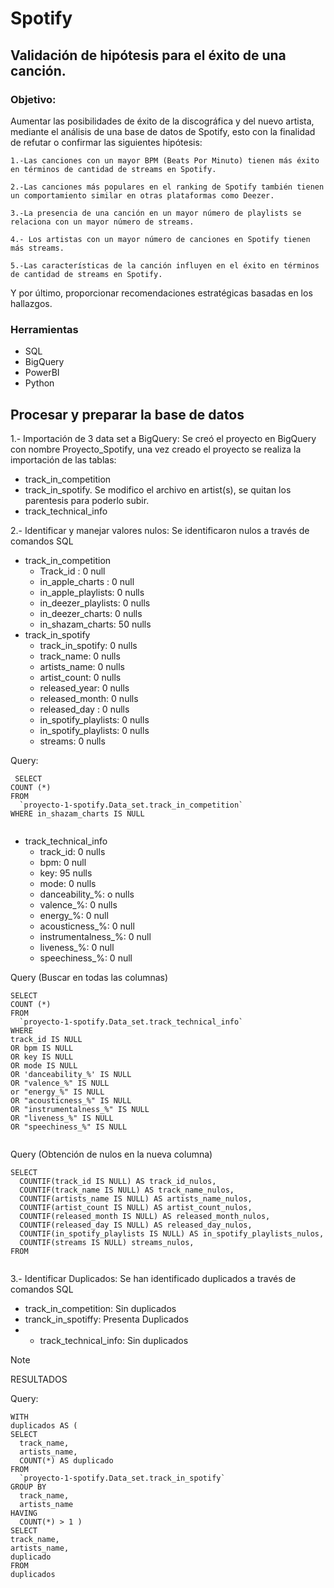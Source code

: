 # **Spotify**

## Validación de hipótesis para el éxito de una canción.

### **Objetivo:**

Aumentar las posibilidades de éxito de la discográfica y del nuevo artista, mediante el análisis de una base de datos de Spotify, esto con la finalidad de refutar o confirmar las siguientes hipótesis:
  
    1.-Las canciones con un mayor BPM (Beats Por Minuto) tienen más éxito en términos de cantidad de streams en Spotify.
  
    2.-Las canciones más populares en el ranking de Spotify también tienen un comportamiento similar en otras plataformas como Deezer.
  
    3.-La presencia de una canción en un mayor número de playlists se relaciona con un mayor número de streams.
  
    4.- Los artistas con un mayor número de canciones en Spotify tienen más streams.
  
    5.-Las características de la canción influyen en el éxito en términos de cantidad de streams en Spotify.

Y por último, proporcionar recomendaciones estratégicas basadas en los hallazgos. 

### **Herramientas**
  + SQL
  + BigQuery
  + PowerBI
  + Python

## **Procesar y preparar la base de datos**

1.- Importación de 3 data set a BigQuery: Se creó el proyecto en BigQuery con nombre Proyecto_Spotify, una vez creado el proyecto se realiza la importación de las tablas:

+ track_in_competition
+ track_in_spotify. Se modifico el archivo en artist(s), se quitan los parentesis para poderlo subir.
+ track_technical_info
  
2.- Identificar y manejar valores nulos: Se identificaron nulos a través de comandos SQL

+ track_in_competition
  + Track_id : 0 null
  + in_apple_charts : 0 null
  + in_apple_playlists: 0 nulls
  + in_deezer_playlists: 0 nulls
  + in_deezer_charts: 0 nulls
  + in_shazam_charts: 50 nulls
+ track_in_spotify
  + track_in_spotify: 0 nulls
  + track_name: 0 nulls
  + artists_name: 0 nulls
  + artist_count: 0 nulls
  + released_year: 0 nulls
  + released_month: 0 nulls
  + released_day : 0 nulls
  + in_spotify_playlists: 0 nulls
  + in_spotify_playlists: 0 nulls
  + streams: 0 nulls

Query:
~~~
 SELECT
COUNT (*)
FROM
  `proyecto-1-spotify.Data_set.track_in_competition`
WHERE in_shazam_charts IS NULL
 
~~~

+ track_technical_info
  + track_id: 0 nulls
  + bpm: 0 null
  + key: 95 nulls
  + mode: 0 nulls
  + danceability_%: o nulls
  + valence_%: 0 nulls
  + energy_%: 0 null
  + acousticness_%: 0 null
  + instrumentalness_%: 0 null
  + liveness_%: 0 null
  + speechiness_%: 0 null

Query (Buscar en todas las columnas)
~~~
SELECT
COUNT (*)
FROM
  `proyecto-1-spotify.Data_set.track_technical_info`
WHERE
track_id IS NULL
OR bpm IS NULL
OR key IS NULL
OR mode IS NULL
OR 'danceability_%' IS NULL
OR "valence_%" IS NULL
or "energy_%" IS NULL
OR "acousticness_%" IS NULL
OR "instrumentalness_%" IS NULL
OR "liveness_%" IS NULL
OR "speechiness_%" IS NULL
 
~~~

Query (Obtención de nulos en la nueva columna)
~~~
SELECT
  COUNTIF(track_id IS NULL) AS track_id_nulos,
  COUNTIF(track_name IS NULL) AS track_name_nulos,
  COUNTIF(artists_name IS NULL) AS artists_name_nulos,
  COUNTIF(artist_count IS NULL) AS artist_count_nulos,
  COUNTIF(released_month IS NULL) AS released_month_nulos,
  COUNTIF(released_day IS NULL) AS released_day_nulos,
  COUNTIF(in_spotify_playlists IS NULL) AS in_spotify_playlists_nulos,
  COUNTIF(streams IS NULL) streams_nulos,
FROM
 
~~~

3.- Identificar Duplicados: Se han identificado duplicados a través de comandos SQL
  + track_in_competition: Sin duplicados
  + tranck_in_spotiffy: Presenta Duplicados
  + + track_technical_info: Sin duplicados
   
> [!NOTE]
> RESULTADOS


Query:
  ~~~
WITH
  duplicados AS (
  SELECT
    track_name,
    artists_name,
    COUNT(*) AS duplicado
  FROM
    `proyecto-1-spotify.Data_set.track_in_spotify`
  GROUP BY
    track_name,
    artists_name
  HAVING
    COUNT(*) > 1 )
SELECT
  track_name,
  artists_name,
  duplicado
FROM
  duplicados

~~~
